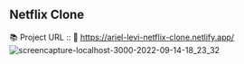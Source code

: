 ## Netflix Clone
📚 Project URL ::
🔗 https://ariel-levi-netflix-clone.netlify.app/
![screencapture-localhost-3000-2022-09-14-18_23_32](https://user-images.githubusercontent.com/38177520/190197079-de3fd6e5-6480-496d-bb9e-22993d248147.png)
